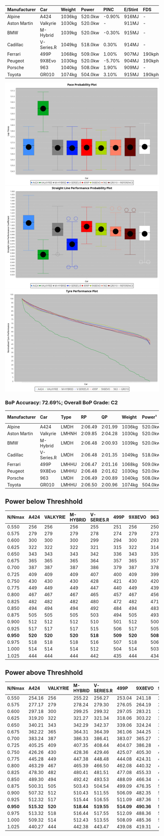 | Manufacturer | Car        | Weight | Power   | PINC    | E/Stint | FDS     |
|:-|:-|:-|:-|:-|:-|:-|
| Alpine       | A424       | 1036kg | 520.0kw | -0.90%  | 916MJ   |    -    |
| Aston Martin | Valkyrie   | 1030kg | 520.0kw |    -    | 911MJ   |    -    |
| BMW          | M-Hybrid   | 1039kg | 520.0kw | -0.30%  | 915MJ   |    -    |
| Cadillac     | V-Series.R | 1049kg | 518.0kw | 0.30%   | 914MJ   |    -    |
| Ferrari      | 499P       | 1068kg | 509.0kw | 1.00%   | 907MJ   | 190kph  |
| Peugeot      | 9X8Evo     | 1030kg | 520.0kw | -5.70%  | 904MJ   | 190kph  |
| Porsche      | 963        | 1040kg | 508.0kw | 1.90%   | 909MJ   |    -    |
| Toyota       | GR010      | 1074kg | 504.0kw | 3.10%   | 915MJ   | 190kph  |

![PACECHART](./IMG/AUTO.png)
![STRAIGHTLINEPERFORMANCECHART](./IMG/AUTO_sp.png)
![TYREPERFORMANCECHART](./IMG/AUTO_tw.png)

### BoP Accuracy: 72.69%; Overall BoP Grade: C2
| Manufacturer | Car        | Type  | RP      | QP      | Weight | Power¹  | Threshhold | PINC    | Power²   | E/Stint | AVG Vmax  | FDS     | RDLC | L/Stint | BOP-Grade | Model Accuracy | Model Points | Match% | SimDiff |
|:-|:-|:-|:-|:-|:-|:-|:-|:-|:-|:-|:-|:-|:-|:-|:-|:-|:-|:-|:-|
| Alpine       | A424       | LMDH  | 2:06.49 | 2:01.99 | 1036kg | 520.0kw | 250.0kph   | -0.90%  | 515.30kw |  916MJ  | 313.00kph |    -    | 1.01 | 25      | -B1       | 99.49%         | 1360         | 85.63% | -0.08   |
| Aston Martin | Valkyrie   | LMHNH | 2:09.85 | 2:04.28 | 1030kg | 520.0kw | 0.0kph     |    -    | 520.00kw |  911MJ  | 304.35kph |    -    | 1.04 | 25      | +Ω2       | 100.00%        | 312          | -5.65% | #       |
| BMW          | M-Hybrid   | LMDH  | 2:06.48 | 2:00.93 | 1039kg | 520.0kw | 250.0kph   | -0.30%  | 518.40kw |  915MJ  | 311.87kph |    -    | 1.01 | 25      | -B1       | 98.62%         | 2363         | 85.69% | +0.05   |
| Cadillac     | V-Series.R | LMDH  | 2:06.48 | 2:01.35 | 1049kg | 518.0kw | 250.0kph   | 0.30%   | 519.60kw |  914MJ  | 306.18kph |    -    | 1.01 | 25      | -B1       | 98.50%         | 4201         | 85.77% | +1.00   |
| Ferrari      | 499P       | LMHHU | 2:06.47 | 2:01.16 | 1068kg | 509.0kw | 250.0kph   | 1.00%   | 514.10kw |  907MJ  | 309.52kph | 190kph  | 1.02 | 25      | -B2       | 100.00%        | 4441         | 81.97% | +0.52   |
| Peugeot      | 9X8Evo     | LMHHU | 2:06.48 | 2:01.62 | 1030kg | 520.0kw | 250.0kph   | -5.70%  | 490.40kw |  904MJ  | 309.95kph | 190kph  | 1.02 | 25      | -C1       | 100.00%        | 808          | 79.03% | +0.26   |
| Porsche      | 963        | LMDH  | 2:06.49 | 2:00.89 | 1040kg | 508.0kw | 250.0kph   | 1.90%   | 517.70kw |  909MJ  | 309.84kph |    -    | 1.01 | 25      | -B2       | 99.87%         | 12613        | 83.76% | -0.26   |
| Toyota       | GR010      | LMHHU | 2:06.50 | 2:00.96 | 1074kg | 504.0kw | 250.0kph   | 3.10%   | 519.60kw |  915MJ  | 306.95kph | 190kph  | 1.02 | 25      | -B1       | 99.73%         | 2956         | 85.34% | +1.15   |

## Power below Threshhold
| N/Nmax    | A424    | VALKYRIE | M-HYBRID | V-SERIES.R | 499P    | 9X8EVO  | 963     | GR010   |
|:-|:-|:-|:-|:-|:-|:-|:-|:-|
|  0.550    |  256    |  256     |  256     |  255       |  251    |  256    |  250    |  248    |
|  0.575    |  279    |  279     |  279     |  278       |  274    |  279    |  273    |  271    |
|  0.600    |  300    |  300     |  300     |  299       |  294    |  300    |  293    |  291    |
|  0.625    |  322    |  322     |  322     |  321       |  315    |  322    |  314    |  312    |
|  0.650    |  343    |  343     |  343     |  342       |  336    |  343    |  335    |  333    |
|  0.675    |  365    |  365     |  365     |  364       |  357    |  365    |  357    |  354    |
|  0.700    |  387    |  387     |  387     |  386       |  379    |  387    |  378    |  375    |
|  0.725    |  409    |  409     |  409     |  407       |  400    |  409    |  399    |  396    |
|  0.750    |  430    |  430     |  430     |  428       |  421    |  430    |  420    |  416    |
|  0.775    |  449    |  449     |  449     |  447       |  440    |  449    |  439    |  435    |
|  0.800    |  467    |  467     |  467     |  465       |  457    |  467    |  456    |  453    |
|  0.825    |  482    |  482     |  482     |  480       |  472    |  482    |  471    |  468    |
|  0.850    |  494    |  494     |  494     |  492       |  484    |  494    |  483    |  479    |
|  0.875    |  505    |  505     |  505     |  503       |  494    |  505    |  493    |  489    |
|  0.900    |  512    |  512     |  512     |  510       |  501    |  512    |  500    |  496    |
|  0.925    |  517    |  517     |  517     |  515       |  506    |  517    |  505    |  501    |
| **0.950** | **520** | **520**  | **520**  | **518**    | **509** | **520** | **508** | **504** |
|  0.975    |  518    |  518     |  518     |  516       |  507    |  518    |  506    |  502    |
|  1.000    |  514    |  514     |  514     |  512       |  504    |  514    |  503    |  499    |
|  1.025    |  444    |  444     |  444     |  442       |  435    |  444    |  434    |  430    |

## Power above Threshhold
| N/Nmax    | A424       | VALKYRIE | M-HYBRID   | V-SERIES.R | 499P       | 9X8EVO     | 963        | GR010      |
|:-|:-|:-|:-|:-|:-|:-|:-|:-|
|  0.550    |  254.16    |  256     |  255.22    |  256.27    |  253.04    |  241.18    |  255.32    |  256.31    |
|  0.575    |  277.17    |  279     |  278.24    |  279.30    |  276.05    |  264.19    |  278.35    |  279.34    |
|  0.600    |  297.18    |  300     |  299.25    |  299.32    |  297.05    |  283.21    |  298.38    |  299.36    |
|  0.625    |  319.20    |  322     |  321.27    |  321.34    |  318.06    |  303.22    |  320.40    |  321.39    |
|  0.650    |  340.21    |  343     |  342.29    |  342.37    |  339.06    |  324.24    |  341.43    |  342.41    |
|  0.675    |  362.22    |  365     |  364.31    |  364.39    |  361.06    |  344.25    |  363.46    |  364.44    |
|  0.700    |  383.24    |  387     |  386.33    |  386.41    |  383.07    |  365.27    |  385.49    |  386.46    |
|  0.725    |  405.25    |  409     |  407.35    |  408.44    |  404.07    |  386.28    |  407.51    |  408.49    |
|  0.750    |  426.26    |  430     |  428.36    |  429.46    |  425.07    |  405.30    |  427.54    |  429.52    |
|  0.775    |  445.28    |  449     |  447.38    |  448.48    |  444.08    |  424.31    |  446.56    |  448.54    |
|  0.800    |  463.29    |  467     |  465.39    |  466.50    |  462.08    |  440.32    |  464.59    |  466.56    |
|  0.825    |  478.30    |  482     |  480.41    |  481.51    |  477.08    |  455.33    |  479.60    |  481.58    |
|  0.850    |  489.30    |  494     |  492.42    |  493.53    |  488.09    |  466.34    |  491.62    |  493.59    |
|  0.875    |  500.31    |  505     |  503.43    |  504.54    |  499.09    |  476.35    |  502.63    |  504.61    |
|  0.900    |  507.32    |  512     |  510.43    |  511.55    |  506.09    |  482.35    |  509.64    |  511.61    |
|  0.925    |  512.32    |  517     |  515.44    |  516.55    |  511.09    |  487.36    |  514.65    |  516.62    |
| **0.950** | **515.32** | **520**  | **518.44** | **519.55** | **514.09** | **490.36** | **517.65** | **519.62** |
|  0.975    |  513.32    |  518     |  516.44    |  517.55    |  512.09    |  488.36    |  515.65    |  517.62    |
|  1.000    |  509.32    |  514     |  512.43    |  513.55    |  508.09    |  485.36    |  511.64    |  513.62    |
|  1.025    |  440.27    |  444     |  442.38    |  443.47    |  439.08    |  419.31    |  441.56    |  443.53    |

